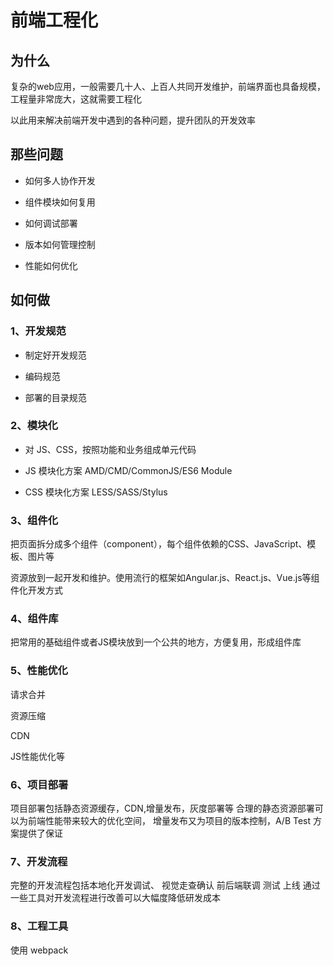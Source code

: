 
# 前端工程化

## 为什么

 复杂的web应用，一般需要几十人、上百人共同开发维护，前端界面也具备规模，工程量非常庞大，这就需要工程化
 
 以此用来解决前端开发中遇到的各种问题，提升团队的开发效率
 
## 那些问题

 - 如何多人协作开发
 
 - 组件模块如何复用
 
 - 如何调试部署
 
 - 版本如何管理控制
 
 - 性能如何优化
 
## 如何做

### 1、开发规范

- 制定好开发规范

- 编码规范

- 部署的目录规范

### 2、模块化

- 对 JS、CSS，按照功能和业务组成单元代码

- JS 模块化方案 AMD/CMD/CommonJS/ES6 Module

- CSS 模块化方案 LESS/SASS/Stylus

### 3、组件化

把页面拆分成多个组件（component），每个组件依赖的CSS、JavaScript、模板、图片等

资源放到一起开发和维护。使用流行的框架如Angular.js、React.js、Vue.js等组件化开发方式

### 4、组件库

把常用的基础组件或者JS模块放到一个公共的地方，方便复用，形成组件库

### 5、性能优化

请求合并

资源压缩

CDN

JS性能优化等

### 6、项目部署

项目部署包括静态资源缓存，CDN,增量发布，灰度部署等
合理的静态资源部署可以为前端性能带来较大的优化空间，
增量发布又为项目的版本控制，A/B Test 方案提供了保证

### 7、开发流程

完整的开发流程包括本地化开发调试、
视觉走查确认
前后端联调
测试
上线
通过一些工具对开发流程进行改善可以大幅度降低研发成本

### 8、工程工具

使用 webpack 









 
 

 